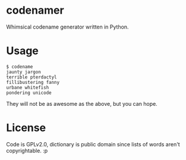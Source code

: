 # codenamer
Whimsical codename generator written in Python.

# Usage
```
$ codename
jaunty jargon
terrible pterdactyl
fillibustering fanny
urbane whitefish
pondering unicode
```

They will not be as awesome as the above, but you can hope.

# License

Code is GPLv2.0, dictionary is public domain since lists of words aren't copyrightable. :p
